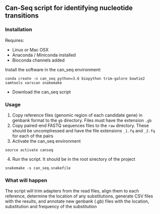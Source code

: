 ## Can-Seq script for identifying nucleotide transitions

### Installation

Requires:
- Linux or Mac OSX
- Anaconda / Miniconda installed
- Bioconda channels added

Install the software in the can_seq environment:

```
conda create -n can_seq python=3.6 biopython trim-galore bowtie2 samtools varscan snakemake
```

- Download the can_seq script

### Usage

1. Copy reference files (genomic region of each candidate gene) in genbank format to the ```gb``` directory.  Files must have the extension ```.gb```
2. Copy paired-end FASTQ sequences files to the ```raw``` directory.  These should be uncomplressed and have the file extensions ```_1.fq``` and ```_2.fq``` for each of the pairs
3. Activate the can_seq environment
```
source activate canseq
```
4. Run the script.  It should be in the root sirectory of the project
```
snakemake -s can_seq.snakefile
```

### What will happen

The script will trim adapters from the read files, align them to each reference, determine the location of any substitutions, generate CSV files with the results, and annotate new genbank (.gb) files with the location, substitution and frequency of the substitution


